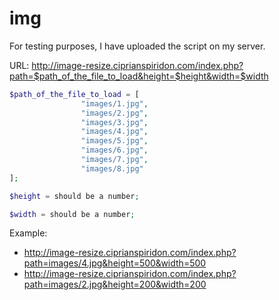 # img
For testing purposes, I have uploaded the script on my server.
 
URL: http://image-resize.ciprianspiridon.com/index.php?path=$path_of_the_file_to_load&height=$height&width=$width

```php 
$path_of_the_file_to_load = [
                "images/1.jpg",
                "images/2.jpg",
                "images/3.jpg",
                "images/4.jpg",
                "images/5.jpg",
                "images/6.jpg",
                "images/7.jpg",
                "images/8.jpg"
];
 ```
```php
$height = should be a number;
```
```php
$width = should be a number;
```
 
Example:
 - http://image-resize.ciprianspiridon.com/index.php?path=images/4.jpg&height=500&width=500
 - http://image-resize.ciprianspiridon.com/index.php?path=images/2.jpg&height=200&width=200